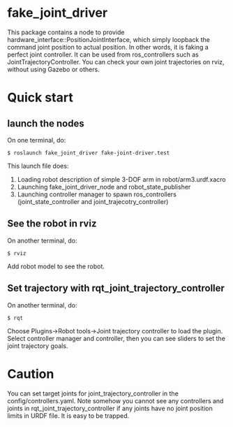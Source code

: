 # fake_joint_driver

This package contains a node to provide
hardware_interface::PositionJointInterface, which simply loopback the
command joint position to actual position. In other words, it is
faking a perfect joint controller. It can be used from ros_controllers
such as JointTrajectoryController. You can check your own joint
trajectories on rviz, without using Gazebo or others.

# Quick start

## launch the nodes

On one terminal, do:

```
$ roslaunch fake_joint_driver fake-joint-driver.test
```

This launch file does:

1. Loading robot description of simple 3-DOF arm in robot/arm3.urdf.xacro
2. Launching fake_joint_driver_node and robot_state_publisher
3. Launching controller manager to spawn ros_controllers (joint_state_controller and joint_trajecotry_controller)

## See the robot in rviz 

On another terminal, do:

```
$ rviz
```
Add robot model to see the robot.

## Set trajectory with rqt_joint_trajectory_controller

On another terminal, do:

```
$ rqt
```

Choose Plugins->Robot tools->Joint trajectory controller to load the
plugin.  Select controller manager and controller, then you can see
sliders to set the joint trajectory goals.

# Caution

You can set target joints for joint_trajectory_controller in the
config/controllers.yaml.  Note somehow you cannot see any controllers
and joints in rqt_joint_trajectory_controller if any joints have no
joint position limits in URDF file. It is easy to be trapped.
